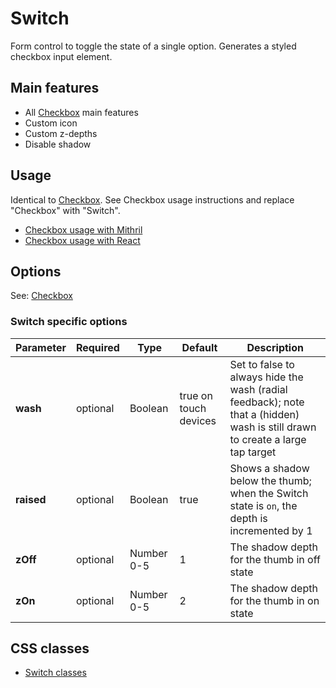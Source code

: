 # Switch

Form control to toggle the state of a single option. Generates a styled checkbox input element.


## Main features

* All [Checkbox](checkbox.md) main features
* Custom icon
* Custom z-depths
* Disable shadow



## Usage

Identical to [Checkbox](checkbox.md). See Checkbox usage instructions and replace "Checkbox" with "Switch".

* [Checkbox usage with Mithril](mithril/checkbox.md)
* [Checkbox usage with React](react/checkbox.md)


## Options

See: [Checkbox](checkbox.md#options)

### Switch specific options

| **Parameter** |  **Required** | **Type**   | **Default** | **Description** |
| ------------- | -------------- | ---------- | ----------- | --------------- |
| **wash**      | optional       | Boolean    | true on touch devices | Set to false to always hide the wash (radial feedback); note that a (hidden) wash is still drawn to create a large tap target  |
| **raised**    | optional       | Boolean    | true | Shows a shadow below the thumb; when the Switch state is `on`, the depth is incremented by 1 |
| **zOff**      | optional       | Number 0-5 | 1 | The shadow depth for the thumb in off state |
| **zOn**       | optional       | Number 0-5 | 2 | The shadow depth for the thumb in on state |



## CSS classes

* [Switch classes](../../packages/polythene-css-classes/switch.js)
